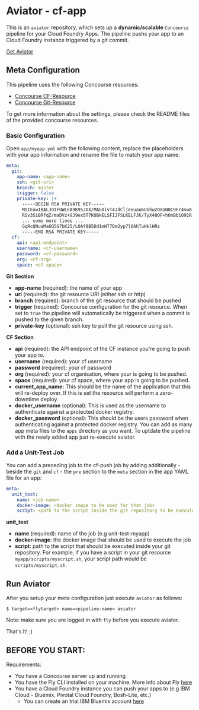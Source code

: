 # Aviator - cf-app

This is an `aviator` repository, which sets up a **dynamic/scalable** `Concourse` pipeline for your Cloud Foundry Apps. The pipeline pushs your app to an Cloud Foundry instance triggered by a git commit.

[Get Aviator](https://github.com/JulzDiverse/aviator#installation)

## Meta Configuration

This pipeline uses the following Concourse resources:

- [Concourse CF-Resource](https://github.com/concourse/cf-resource)
- [Concourse Git-Resource](https://github.com/concourse/git-resource)

To get more information about the settings, please check the README files of the provided concourse resources. 

### Basic Configuration

Open `app/myapp.yml` with the following content, replace the placeholders with your app information and rename the file to match your app name:

```yaml
meta:
  git:
    app-name: <app-name>
    ssh: <git-uri>
    branch: master
    trigger: false
    private-key: |+
      -----BEGIN RSA PRIVATE KEY-----
      MIIEowIBALJDIFOWLEA9K9SJOX/MAG0ivT4JdCljeouau6UUhwzOXaN0C9Fr4vw8
      RSv3SiBRfqZ/maDVz+9J9ex5T7KOBHELSFIJFSLKELFJK/TyX40OF+hOnBb1O91R
      ... some more lines ...
      GqRcQNuaMa6Q5G7bK25/LOAf8B5Dd1mHT7Dm2yp7l0AhTuHklHRz
      -----END RSA PRIVATE KEY-----
  cf:
    api: <api-endpoint>
    username: <cf-username>
    password: <cf-password>
    org: <cf-org>
    space: <cf-space>
 ```

**Git Section** 

- **app-name** (required): the name of your app
- **uri** (required): the git resource URI (either ssh or http)
- **branch** (required): branch of the git resource that should be pushed
- **trigger** (required): Concourse configuration for the git resource. When set to `true` the pipeline will automatically be triggered when a commit is pushed to the given branch.
- **private-key** (optional): ssh key to pull the git resource using ssh.  

**CF Section**

- **api** (required): the API endpoint of the CF instance you're going to push your app to. 
- **username** (required): your cf username 
- **password** (required): your cf password
- **org** (required): your cf organisation, where your is going to be pushed. 
- **space** (required): your cf space, where your app is going to be pushed. 
- **current_app_name:** This should be the name of the application that this will re-deploy over. If this is set the resource will perform a zero-downtime deploy. 
- **docker_username** (optional): This is used as the username to authenticate against a protected docker registry.
- **docker_password** (optional): This should be the users password when authenticating against a protected docker registry.
You can add as many app meta files to the `apps` directory as you want. To uptdate the pipeline with the newly added app just re-execute aviator. 

### Add a Unit-Test Job 

You can add a preceding job to the cf-push job by adding additionally - beside the `git` and `cf` - the `pre` section to the `meta` section in the app YAML file for an app:

```yaml
meta:
  unit_test:
    name: <job-name>
    docker-image: <docker image to be used for that job>
    script: <path to the script inside the git repository to be executed>
```

**unit_test**

- **name** (required): name of the job (e.g unit-test-myapp)
- **docker-image**: the docker image that should be used to execute the job
- **script**: path to the script that should be executed inside your git repository. For example, if you have a script in your git resource `myapp/scripts/myscript.sh`, your script path would be `scripts/myscript.sh`.  

## Run Aviator

After you setup your meta configuration just execute `aviator` as follows: 

```
$ target=<flytarget> name=<pipeline-name> aviator 
```

Note: make sure you are logged in with `fly` before you execute aviator. 

That's It! ;)

## BEFORE YOU START:

Requirements:

- You have a Concourse server up and running
- You have the Fly CLI installed on your machine. More info about Fly [here](https://concourse.ci/fly-cli.html)
- You have a Cloud Foundry instance you can push your apps to (e.g IBM Cloud - Bluemix, Pivotal Cloud Foundry, Bosh-Lite, etc.)
	- You can create an trial IBM Bluemix account [here](https://console.bluemix.net/)
